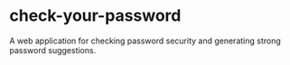 # check-your-password
A web application for checking password security and generating strong password suggestions.
